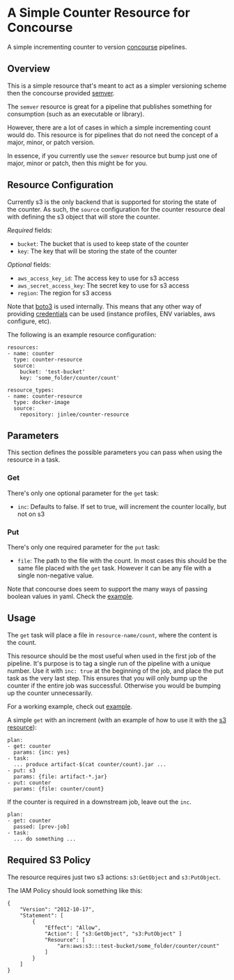 # A Simple Counter Resource for Concourse

A simple incrementing counter to version [concourse][concourse] pipelines.

## Overview

This is a simple resource that's meant to act as a simpler versioning scheme
then the concourse provided [semver][semver].

The `semver` resource is great for a pipeline that publishes something for
consumption (such as an executable or library).

However, there are a lot of cases in which a simple incrementing count would do.
This resource is for pipelines that do not need the concept of a major, minor,
or patch version.

In essence, if you currently use the `semver` resource but bump just one of
major, minor or patch, then this might be for you.

## Resource Configuration

Currently s3 is the only backend that is supported for storing the state of the
counter. As such, the `source` configuration for the counter resource deal with
defining the s3 object that will store the counter.

_Required_ fields:

  - `bucket`: The bucket that is used to keep state of the counter
  - `key`: The key that will be storing the state of the counter

_Optional_ fields:

  - `aws_access_key_id`: The access key to use for s3 access
  - `aws_secret_access_key`: The secret key to use for s3 access
  - `region`: The region for s3 access

Note that [boto3][boto3] is used internally. This means that any other way of
providing [credentials][cred] can be used (instance profiles, ENV variables, aws
configure, etc).

The following is an example resource configuration:

    resources:
    - name: counter
      type: counter-resource
      source:
        bucket: 'test-bucket'
        key: 'some_folder/counter/count'

    resource_types:
    - name: counter-resource
      type: docker-image
      source:
        repository: jinlee/counter-resource

## Parameters

This section defines the possible parameters you can pass when using the
resource in a task.

### Get

There's only one optional parameter for the `get` task:

  - `inc`: Defaults to false. If set to true, will increment the counter
    locally, but not on s3

### Put

There's only one required parameter for the `put` task:

  - `file`: The path to the file with the count. In most cases this should be
    the same file placed with the `get` task. However it can be any file with a
    single non-negative value.

Note that concourse does seem to support the many ways of passing boolean values
in yaml. Check the [example][example].

## Usage

The `get` task will place a file in `resource-name/count`, where the content is
the count.

This resource should be the most useful when used in the first job of the
pipeline. It's purpose is to tag a single run of the pipeline with a unique
number. Use it with `inc: true` at the beginning of the job, and place the put
task as the very last step. This ensures that you will only bump up the counter
if the entire job was successful. Otherwise you would be bumping up the counter
unnecessarily.

For a working example, check out [example][example].

A simple `get` with an increment (with an example of how to use it with the [s3
resource][s3]):

    plan:
    - get: counter
      params: {inc: yes}
    - task:
      ... produce artifact-$(cat counter/count).jar ...
    - put: s3
      params: {file: artifact-*.jar}
    - put: counter
      params: {file: counter/count}

If the counter is required in a downstream job, leave out the `inc`.

    plan:
    - get: counter
      passed: [prev-job]
    - task:
      ... do something ...

## Required S3 Policy

The resource requires just two s3 actions: `s3:GetObject` and `s3:PutObject`.

The IAM Policy should look something like this:

    {
        "Version": "2012-10-17",
        "Statement": [
            {
                "Effect": "Allow",
                "Action": [ "s3:GetObject", "s3:PutObject" ]
                "Resource": [
                    "arn:aws:s3:::test-bucket/some_folder/counter/count"
                ]
            }
        ]
    }

[boto3]:     https://boto3.readthedocs.io/en/latest/
[concourse]: http://concourse.ci/index.html
[cred]:      https://boto3.readthedocs.io/en/latest/guide/configuration.html
[example]:   example.yml
[s3]:        https://github.com/concourse/s3-resource
[semver]:    https://github.com/concourse/semver-resource
